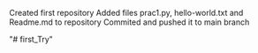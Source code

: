 Created first repository
Added files prac1.py, hello-world.txt and Readme.md to repository
Commited and pushed it to main branch

"# first_Try" 

